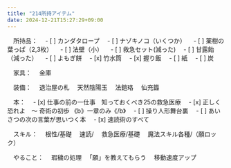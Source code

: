 ```yaml
---
title: "214所持アイテム"
date: 2024-12-21T15:27:29+09:00
---
```

　所持品：
　- [ ] カンダタロープ
　- [ ] ナゾキノコ（いくつか）
　- [ ] 薬樹の葉っぱ（2,3枚）
　- [ ] 法壁（小）
　- [ ] 救急セット(減った)
　- [ ] 甘露飴（減った）
　- [ ] よもぎ餅
　- [x] 竹水筒
　- [x] 握り飯
　- [ ] 紙
　- [ ] 炭

　家具：
　金庫

　装備：
　退治屋の札
　天然陰陽玉
　法鎧珞
　仙充籙

　本：
　- [x] 仕事の前の一仕事　知っておくべき25の救急医療
　- [x] 正しく恐れよ　〜 奇術の初歩 《b》一章のみ《/b》
　- [ ] 操り人形舞台裏
　- [ ] あいさつの次の言葉が思いつく本
　- [x] 速読術のすべて

　スキル：
　根性/基礎
　速読/
　救急医療/基礎
　魔法スキル各種/（願ロック）

　やること：
　瑕穢の処理
　「願」を教えてもらう
　移動速度アップ
